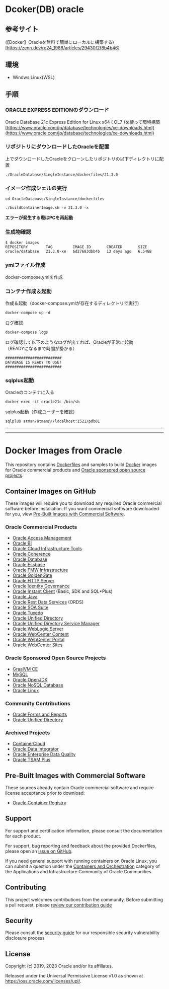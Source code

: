# Dcoker(DB) oracle

## 参考サイト
(【Docker】Oracleを無料で簡単にローカルに構築する)[https://zenn.dev/re24_1986/articles/29430f2f8b4b46]

## 環境
- Windws Linux(WSL)

## 手順

### ORACLE EXPRESS EDITIONのダウンロード

Oracle Database 21c Express Edition for Linux x64 ( OL7 )を使って環境構築  
[https://www.oracle.com/jp/database/technologies/xe-downloads.html](https://www.oracle.com/jp/database/technologies/xe-downloads.html)

### リポジトリにダウンロードしたOracleを配置

上でダウンロードしたOracleをクローンしたリポジトリの以下ディレクトリに配置  
```
./OracleDatabase/SingleInstance/dockerfiles/21.3.0
```

### イメージ作成シェルの実行
```
cd OracleDatabase/SingleInstance/dockerfiles
```
```
./buildContainerImage.sh -v 21.3.0 -x
```

**エラーが発生する際はPCを再起動**

### 生成物確認
```
$ docker images
REPOSITORY        TAG         IMAGE ID       CREATED       SIZE
oracle/database   21.3.0-xe   6d27683dbb4b   13 days ago   6.54GB
```

### ymlファイル作成
docker-compose.ymlを作成

### コンテナ作成＆起動
作成＆起動（docker-compose.ymlが存在するディレクトリで実行）  
```
docker-compose up -d
```

ログ確認  
```
docker-compose logs
```

ログ確認して以下のようなログが出てれば、Oracleが正常に起動  
（READYになるまで時間が掛かる）  
```
#########################
DATABASE IS READY TO USE!
#########################
```

### sqlplus起動
Oracleのコンテナに入る
```
docker exec -it oracle21c /bin/sh
```

sqlplus起動（作成ユーザーを確認）
```
sqlplus atman/atman@//localhost:1521/pdb01
```

___________________________________________________________
___________________________________________________________
# Docker Images from Oracle

This repository contains [Dockerfiles](https://docs.docker.com/engine/reference/builder/)
and samples to build [Docker](https://www.docker.com/what-docker) images for
Oracle commercial products and [Oracle sponsored open source projects](https://opensource.oracle.com).

## Container Images on GitHub

These images will require you to download any required Oracle commercial
software before installation. If you want commercial software downloaded for you,
 view [Pre-Built Images with Commercial Software](#pre-built-images-with-commercial-software).

### Oracle Commercial Products

- [Oracle Access Management](/OracleAccessManagement)
- [Oracle BI](/OracleBI)
- [Oracle Cloud Infrastructure Tools](/OracleCloudInfrastructure)
- [Oracle Coherence](/OracleCoherence)
- [Oracle Database](/OracleDatabase)
- [Oracle Essbase](/OracleEssbase)
- [Oracle FMW Infrastructure](/OracleFMWInfrastructure)
- [Oracle GoldenGate](/OracleGoldenGate)
- [Oracle HTTP Server](/OracleHTTPServer)
- [Oracle Identity Governance](/OracleIdentityGovernance)
- [Oracle Instant Client](/OracleInstantClient) (Basic, SDK and SQL*Plus)
- [Oracle Java](/OracleJava)
- [Oracle Rest Data Services](OracleRestDataServices) (ORDS)
- [Oracle SOA Suite](/OracleSOASuite)
- [Oracle Tuxedo](/OracleTuxedo)
- [Oracle Unified Directory](/OracleUnifiedDirectory)
- [Oracle Unified Directory Service Manager](/OracleUnifiedDirectorySM)
- [Oracle WebLogic Server](/OracleWebLogic)
- [Oracle WebCenter Content](/OracleWebCenterContent)
- [Oracle WebCenter Portal](/OracleWebCenterPortal)
- [Oracle WebCenter Sites](/OracleWebCenterSites)

### Oracle Sponsored Open Source Projects

- [GraalVM CE](https://github.com/graalvm/container/tree/master/community)
- [MySQL](https://github.com/mysql/mysql-docker)
- [Oracle OpenJDK](/OracleOpenJDK)
- [Oracle NoSQL Database](/NoSQL)
- [Oracle Linux](https://github.com/oracle/container-images)

### Community Contributions

- [Oracle Forms and Reports](https://github.com/oracle/docker-images/issues/212)
- [Oracle Unified Directory](Contrib/OracleUnifiedDirectory/)

### Archived Projects

- [ContainerCloud](/Archive/ContainerCloud)
- [Oracle Data Integrator](/Archive/OracleDataIntegrator)
- [Oracle Enterprise Data Quality](/Archive/OracleEDQ)
- [Oracle TSAM Plus](/Archive/OracleTuxedo/tsam)

## Pre-Built Images with Commercial Software

These sources already contain Oracle commercial software and require license
acceptance prior to download:

- [Oracle Container Registry](https://container-registry.oracle.com)

## Support

For support and certification information, please consult the documentation
for each product.

For support, bug reporting and feedback about the provided Dockerfiles, please
open an [issue on GitHub](https://github.com/oracle/docker-images/issues).

If you need general support with running containers on Oracle Linux, you can submit
a question under the [Containers and Orchestration](https://community.oracle.com/tech/apps-infra/categories/containers-and-orchestration)
category of the Applications and Infrastructure Community of Oracle Communities.

## Contributing

This project welcomes contributions from the community. Before submitting a pull request, please [review our contribution guide](./CONTRIBUTING.md)

## Security

Please consult the [security guide](./SECURITY.md) for our responsible security vulnerability disclosure process

## License

Copyright (c) 2019, 2023 Oracle and/or its affiliates.

Released under the Universal Permissive License v1.0 as shown at
<https://oss.oracle.com/licenses/upl/>.
